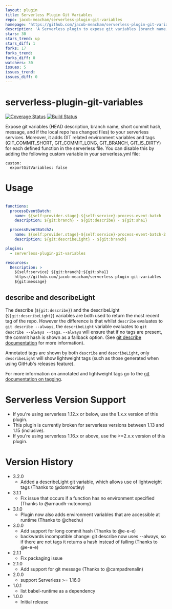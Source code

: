 ```yaml
---
layout: plugin
title: Serverless Plugin Git Variables
repo: jacob-meacham/serverless-plugin-git-variables
homepage: 'https://github.com/jacob-meacham/serverless-plugin-git-variables'
description: 'A Serverless plugin to expose git variables (branch name, HEAD description, full commit hash) to your serverless services'
stars: 30
stars_trend: up
stars_diff: 1
forks: 17
forks_trend: 
forks_diff: 0
watchers: 30
issues: 5
issues_trend: 
issues_diff: 0
---
```



# serverless-plugin-git-variables
[![Coverage Status](https://coveralls.io/repos/github/jacob-meacham/serverless-plugin-git-variables/badge.svg?branch=develop)](https://coveralls.io/github/jacob-meacham/serverless-plugin-git-variables?branch=develop)
[![Build Status](https://travis-ci.org/jacob-meacham/serverless-plugin-git-variables.svg?branch=develop)](https://travis-ci.org/jacob-meacham/serverless-plugin-git-variables)

Expose git variables (HEAD description, branch name, short commit hash, message, and if the local repo has changed files) to your serverless services.
Moreover, it adds GIT related environment variables and tags (GIT_COMMIT_SHORT, GIT_COMMIT_LONG, GIT_BRANCH, GIT_IS_DIRTY) for each defined function in the serverless file. You can disable this by adding the following custom variable in your serverless.yml file:

```
custom:
  exportGitVariables: false
```

# Usage
```yaml

functions:
  processEventBatch:
    name: ${self:provider.stage}-${self:service}-process-event-batch
    description: ${git:branch} - ${git:describe} - ${git:sha1}

  processEventBatch2:
    name: ${self:provider.stage}-${self:service}-process-event-batch-2
    description: ${git:describeLight} - ${git:branch}

plugins:
  - serverless-plugin-git-variables

resources:
  Description: >
    ${self:service} ${git:branch}:${git:sha1}
    https://github.com/jacob-meacham/serverless-plugin-git-variables
    ${git:message}
```

## describe and describeLight
The describe (`${git:describe}`) and the describeLight (`${git:describeLight}`) variables are both used to return the most recent tag of the repo. However the difference is that whilst `describe` evaluates to `git describe --always`, the `describeLight` variable evaluates to `git describe --always --tags`.
`--always` will ensure that if no tags are present, the commit hash is shown as a fallback option. (See [git describe documentation](https://git-scm.com/docs/git-describe) for more information).

Annotated tags are shown by both `describe` and `describeLight`, only `describeLight` will show lightweight tags (such as those generated when using GitHub's releases feature).

For more information on annotated and lightweight tags go to the [git documentation on tagging](https://git-scm.com/book/en/v2/Git-Basics-Tagging).

# Serverless Version Support
* If you're using serverless 1.12.x or below, use the 1.x.x version of this plugin.
* This plugin is currently broken for serverless versions between 1.13 and 1.15 (inclusive).
* If you're using serverless 1.16.x or above, use the >=2.x.x version of this plugin.

# Version History
* 3.2.0
  - Added a describeLight git variable, which allows use of lightweight tags (Thanks to @domroutley)
* 3.1.1
  - Fix issue that occurs if a function has no environment specified (Thanks to @arnaudh-nutonomy)
* 3.1.0
  - Plugin now also adds environment variables that are accessible at runtime (Thanks to @chechu)
* 3.0.0
  - Add support for long commit hash (Thanks to @e-e-e)
  - backwards incompatible change: git describe now uses --always, so if there are not tags it returns a hash instead of failing (Thanks to @e-e-e)
* 2.1.1
  - Fix packaging issue
* 2.1.0
  - Add support for git message (Thanks to @campadrenalin)
* 2.0.0
  - support Serverless >= 1.16.0
* 1.0.1
  - list babel-runtime as a dependency
* 1.0.0
  - Initial release
